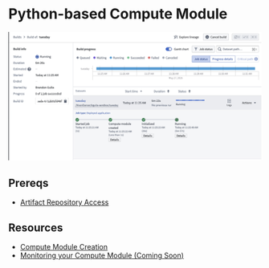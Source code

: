 # Python-based Compute Module
![](static/build_screen.png)

## Prereqs
* [Artifact Repository Access](../artifact-registry.md)

## Resources
* [Compute Module Creation](./creating_computemodule.md)
* [Monitoring your Compute Module (Coming Soon)]()